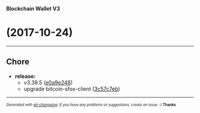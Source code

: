 __Blockchain Wallet V3__

#   (2017-10-24)



---

## Chore

- **release:**
  - v3.39.5
  ([e0a9e248](https://github.com/blockchain/My-Wallet-V3/commit/e0a9e2487963ece50b5d3c76824a7f60dae01ecb))
  - upgrade bitcoin-sfox-client
  ([3c57c7eb](https://github.com/blockchain/My-Wallet-V3/commit/3c57c7eb0701b8f46d8f524a6b9454ae3496f8c7))



---
<sub><sup>*Generated with [git-changelog](https://github.com/rafinskipg/git-changelog). If you have any problems or suggestions, create an issue.* :) **Thanks** </sub></sup>